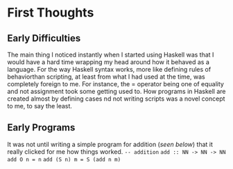 # First Thoughts

## Early Difficulties

The main thing I noticed instantly when I started using Haskell was that I would have a hard time wrapping my head around how it behaved as a language. For the way Haskell syntax works, more like defining rules of behaviorthan scripting, at least from what I had used at the time, was completely foreign to me. For instance, the = operator being one of equality and not assignment took some getting used to. How programs in Haskell are created almost by defining cases nd not writing scripts was a novel concept to me, to say the least.

## Early Programs

It was not until writing a simple program for addition (*seen below*) that it really clicked for me how things worked.
`-- addition`
`add :: NN -> NN -> NN`
`add O n = n`
`add (S n) m = S (add n m)`
